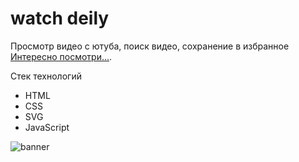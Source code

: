 # watch deily
Просмотр видео с ютуба, поиск видео, сохранение в избранное
 [Интересно посмотри...](https://watch-daily.netlify.app/). 

 
Стек технологий
* HTML
* CSS
* SVG
* JavaScript

![banner](https://github.com/dianaveselkina/NFTmarketplace/assets/120037350/8ad1975d-6918-4836-9b52-ed357fdee187)
